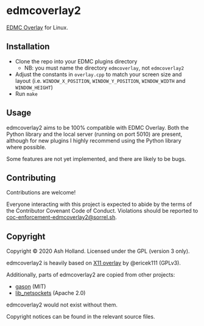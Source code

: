 # edmcoverlay2

[EDMC Overlay][] for Linux.

## Installation

- Clone the repo into your EDMC plugins directory
  - NB: you must name the directory `edmcoverlay`, not `edmcoverlay2`
- Adjust the constants in `overlay.cpp` to match your screen size and
  layout (i.e. `WINDOW_X_POSITION`, `WINDOW_Y_POSITION`, `WINDOW_WIDTH`
  and `WINDOW_HEIGHT`)
- Run `make`

## Usage

edmcoverlay2 aims to be 100% compatible with EDMC Overlay. Both the
Python library and the local server (running on port 5010) are present,
although for new plugins I highly recommend using the Python library
where possible.

Some features are not yet implemented, and there are likely to be bugs.

## Contributing

Contributions are welcome!

Everyone interacting with this project is expected to abide by the terms
of the Contributor Covenant Code of Conduct. Violations should be
reported to coc-enforcement-edmcoverlay2@sorrel.sh.

## Copyright

Copyright © 2020 Ash Holland. Licensed under the GPL (version 3 only).

edmcoverlay2 is heavily based on [X11 overlay][] by @ericek111 (GPLv3).

Additionally, parts of edmcoverlay2 are copied from other projects:

- [gason][] (MIT)
- [lib_netsockets][] (Apache 2.0)

edmcoverlay2 would not exist without them.

Copyright notices can be found in the relevant source files.

[EDMC Overlay]: https://github.com/inorton/EDMCOverlay
[gason]: https://github.com/vivkin/gason
[lib_netsockets]: https://github.com/pedro-vicente/lib_netsockets
[X11 overlay]: https://gist.github.com/ericek111/774a1661be69387de846f5f5a5977a46
